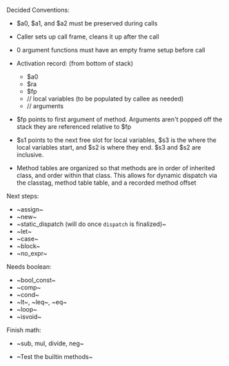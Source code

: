 Decided Conventions:

- $a0, $a1, and $a2 must be preserved during calls

- Caller sets up call frame, cleans it up after the call

- 0 argument functions must have an empty frame setup before call

- Activation record:
  (from bottom of stack)
  - $a0
  - $ra
  - $fp
  - // local variables (to be populated by callee as needed)
  - // arguments

- $fp points to first argument of method. Arguments aren't popped off the stack they are referenced relative to $fp

- $s1 points to the next free slot for local variables, $s3 is the where the local variables start, and $s2 is where they end. $s3 and $s2 are inclusive.

- Method tables are organized so that methods are in order of inherited class, and order within that class. This allows for dynamic dispatch via the classtag, method table table, and a recorded method offset


Next steps:
- ~assign~
- ~new~
- ~static_dispatch (will do once `dispatch` is finalized)~
- ~let~
- ~case~
- ~block~
- ~no_expr~

Needs boolean:
- ~bool_const~
- ~comp~
- ~cond~
- ~lt~, ~leq~, ~eq~
- ~loop~
- ~isvoid~

Finish math:
- ~sub, mul, divide, neg~

- ~Test the builtin methods~